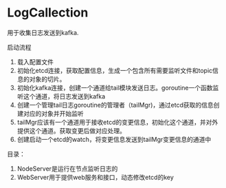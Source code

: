# LogCallection
用于收集日志发送到kafka.

启动流程

1. 载入配置文件
2. 初始化etcd连接，获取配置信息，生成一个包含所有需要监听文件和topic信息的对象的切片。
3. 初始化kafka连接，创建一个通道给tail模块发送日志。goroutine一个函数监听这个通道，将日志发送到kafka
4. 创建一个管理tail日志goroutine的管理者（tailMgr)，通过etcd获取的信息创建对应的对象并开始监听
5. tailMgr应该有一个通道用于接收etcd的变更信息，初始化这个通道，并对外提供这个通道。获取变更后做对应处理。
6. 创建启动一个etcd的watch，将变更信息发送到tailMgr变更信息的通道中



目录：

1. NodeServer是运行在节点监听日志的
2. WebServer用于提供web服务和接口，动态修改etcd的key